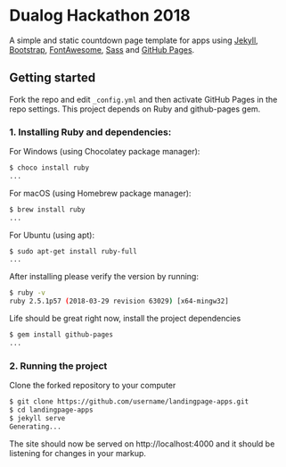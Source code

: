 # Dualog Hackathon 2018

A simple and static countdown page template for apps using [Jekyll](https://jekyllrb.com/), [Bootstrap](https://getbootstrap.com/), [FontAwesome](https://fontawesome.com/), [Sass](https://sass-lang.com/) and [GitHub Pages](https://pages.github.com/).

## Getting started

Fork the repo and edit `_config.yml` and then activate GitHub Pages in the repo settings.
This project depends on Ruby and github-pages gem. 

### **1. Installing Ruby and dependencies:**

For Windows (using Chocolatey package manager):

```bash
$ choco install ruby
...
```

For macOS (using Homebrew package manager):

```bash
$ brew install ruby
...
```

For Ubuntu (using apt):

```bash
$ sudo apt-get install ruby-full
...
```

After installing please verify the version by running:

```bash
$ ruby -v
ruby 2.5.1p57 (2018-03-29 revision 63029) [x64-mingw32] 
```

Life should be great right now, install the project dependencies
```bash
$ gem install github-pages
...
```

### **2. Running the project**

Clone the forked repository to your computer

```bash
$ git clone https://github.com/username/landingpage-apps.git
$ cd landingpage-apps
$ jekyll serve
Generating...
```

The site should now be served on http://localhost:4000 and it should be listening for changes in your markup.